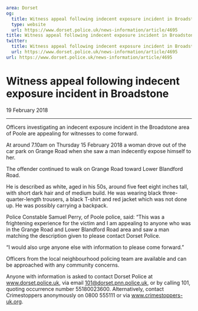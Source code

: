 ```yaml
area: Dorset
og:
  title: Witness appeal following indecent exposure incident in Broadstone
  type: website
  url: https://www.dorset.police.uk/news-information/article/4695
title: Witness appeal following indecent exposure incident in Broadstone |
twitter:
  title: Witness appeal following indecent exposure incident in Broadstone
  url: https://www.dorset.police.uk/news-information/article/4695
url: https://www.dorset.police.uk/news-information/article/4695
```

# Witness appeal following indecent exposure incident in Broadstone

19 February 2018

* * *

Officers investigating an indecent exposure incident in the Broadstone area of Poole are appealing for witnesses to come forward.

At around 7.10am on Thursday 15 February 2018 a woman drove out of the car park on Grange Road when she saw a man indecently expose himself to her.

The offender continued to walk on Grange Road toward Lower Blandford Road.

He is described as white, aged in his 50s, around five feet eight inches tall, with short dark hair and of medium build. He was wearing black three-quarter-length trousers, a black T-shirt and red jacket which was not done up. He was possibly carrying a backpack.

Police Constable Samuel Perry, of Poole police, said: “This was a frightening experience for the victim and I am appealing to anyone who was in the Grange Road and Lower Blandford Road area and saw a man matching the description given to please contact Dorset Police.

“I would also urge anyone else with information to please come forward.”

Officers from the local neighbourhood policing team are available and can be approached with any community concerns.

Anyone with information is asked to contact Dorset Police at www.dorset.police.uk, via email 101@dorset.pnn.police.uk, or by calling 101, quoting occurrence number 55180023600. Alternatively, contact Crimestoppers anonymously on 0800 555111 or via www.crimestoppers-uk.org.
